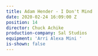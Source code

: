 ```yaml
---
title: Adam Hender - I Don't Mind
date: 2020-02-24 16:09:00 Z
position: 14
director: Chuck Achike
production-company: Sal Studios
equipment: 'Arri Alexa Mini '
is-shown: false
---
```


